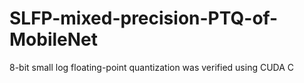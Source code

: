 # SLFP-mixed-precision-PTQ-of-MobileNet
8-bit small log floating-point quantization was verified using CUDA C
